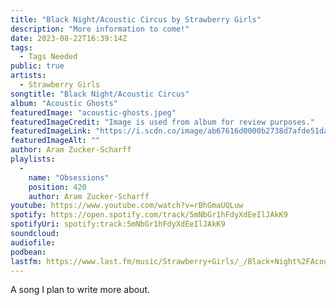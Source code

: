 ```yaml
---
title: "Black Night/Acoustic Circus by Strawberry Girls"
description: "More information to come!"
date: 2023-08-22T16:39:14Z
tags:
  - Tags Needed
public: true
artists:
  - Strawberry Girls
songtitle: "Black Night/Acoustic Circus"
album: "Acoustic Ghosts"
featuredImage: "acoustic-ghosts.jpeg"
featuredImageCredit: "Image is used from album for review purposes."
featuredImageLink: "https://i.scdn.co/image/ab67616d0000b2738d7afde51da7d22c7d62a2c4"
featuredImageAlt: ""
author: Aram Zucker-Scharff
playlists:
  -
    name: "Obsessions"
    position: 420
    author: Aram Zucker-Scharff
youtube: https://www.youtube.com/watch?v=rBhGmaUQLuw
spotify: https://open.spotify.com/track/5mNbGr1hFdyXdEeIlJAkK9
spotifyUri: spotify:track:5mNbGr1hFdyXdEeIlJAkK9
soundcloud:
audiofile:
podbean:
lastfm: https://www.last.fm/music/Strawberry+Girls/_/Black+Night%2FAcoustic+Circus
---
```


A song I plan to write more about.
		